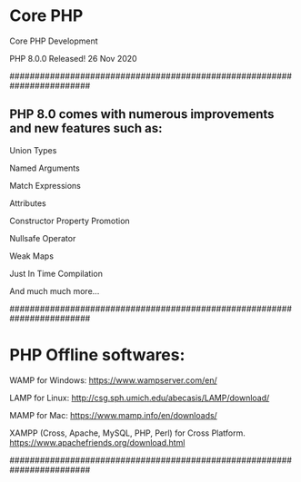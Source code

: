 # Core PHP
Core PHP Development

PHP 8.0.0 Released! 26 Nov 2020

########################################################################


## PHP 8.0 comes with numerous improvements and new features such as:

Union Types


Named Arguments


Match Expressions


Attributes


Constructor Property Promotion


Nullsafe Operator


Weak Maps


Just In Time Compilation


And much much more...

########################################################################


# PHP Offline softwares:

WAMP for Windows:
https://www.wampserver.com/en/


LAMP for Linux:
http://csg.sph.umich.edu/abecasis/LAMP/download/


MAMP for Mac:
https://www.mamp.info/en/downloads/


XAMPP (Cross, Apache, MySQL, PHP, Perl) for Cross Platform.
https://www.apachefriends.org/download.html

########################################################################
